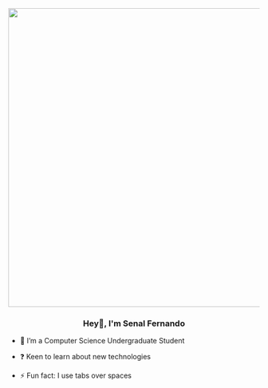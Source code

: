 <div align="center">
<img src="[https://thumbs.gfycat.com/ThirdFearfulDamselfly-size_restricted.gif](https://raw.githubusercontent.com/gist/Prince-Shivaram/3ace2c813ca49546f3f5f20cd03a2d3e/raw/6058e76860d16ee29df949da3166b3653959318f/hello.gif)" align="center" height="" width="600" />
</div>  
  

### <div align="center">Hey👋, I'm Senal Fernando</div>  
  

- 🌱 I’m a Computer Science Undergraduate Student  
  

- ❓ Keen to learn about new technologies  
  

- ⚡ Fun fact: I use tabs over spaces  
  

  
 
